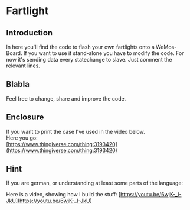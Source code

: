 # Fartlight

## Introduction

In here you'll find the code to flash your own fartlights onto a WeMos-Board.
If you want to use it stand-alone you have to modify the code.
For now it's sending data every statechange to slave. Just comment the relevant lines.

## Blabla

Feel free to change, share and improve the code. 

## Enclosure  

If you want to print the case I've used in the video below.  
Here you go:  
[https://www.thingiverse.com/thing:3193420](https://www.thingiverse.com/thing:3193420)

## Hint

If you are german, or understanding at least some parts of the language:

Here is a video, showing how I build the stuff:
[https://youtu.be/6wjK-_I-JkU](https://youtu.be/6wjK-_I-JkU)